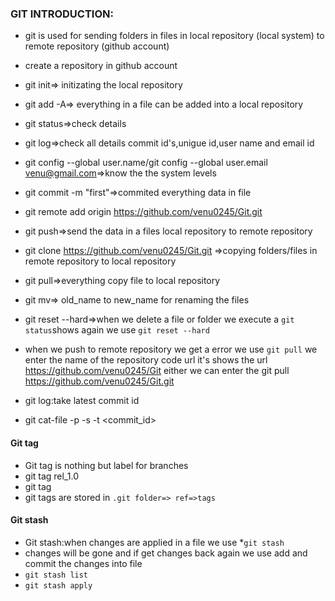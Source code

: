 ### GIT INTRODUCTION:

* git is used for sending folders in files in local repository (local system) to remote repository (github account)
* create a repository in github account

* git init=> initizating the local repository
* git add -A=> everything in a file can be added into a local repository
* git status=>check details
* git log=>check all details commit id's,unigue id,user name and email id 
* git config --global user.name<venu>/git config --global user.email <venu@gmail.com>=>know the the system levels
* git commit -m "first"=>commited everything data in file 
* git remote add origin https://github.com/venu0245/Git.git
* git push=>send the data in a files local repository to remote repository 
* git clone https://github.com/venu0245/Git.git =>copying folders/files in remote repository to  local repository
* git pull=>everything copy file to local repository
* git mv=> old_name to new_name for renaming the files
* git reset --hard=>when we delete a file or folder we execute a `git status`shows again we use `git reset --hard`

*  when we push to remote repository we get a error we use `git pull` we enter the name of the repository code url it's shows the url https://github.com/venu0245/Git either we can enter the git pull https://github.com/venu0245/Git.git

* git log:take latest commit id 

* git cat-file -p -s -t <commit_id>

#### Git tag
* Git tag is nothing but label for branches
* git tag rel_1.0
* git tag
* git tags are stored in `.git folder=> ref=>tags`
#### Git stash
* Git stash:when changes are applied in a file we use 
*`git stash`
* changes will be gone and if get changes back again  we use  add and commit the changes into file
* `git stash list`
* `git stash apply`

